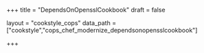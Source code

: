 +++
title = "DependsOnOpensslCookbook"
draft = false

layout = "cookstyle_cops"
data_path = ["cookstyle","cops_chef_modernize_dependsonopensslcookbook"]

+++

<!-- The content of this page is automatically generated from the
cops_chef_modernize_dependsonopensslcookbook.yml file in github.com/chef/cookstyle/blob/main/docs-chef-io/data/cookstyle/. -->
